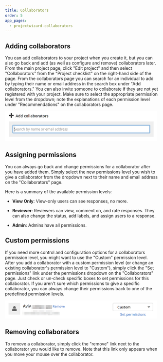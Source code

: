 ```yaml
---
title: Collaborators
order: 5
app_pages:
  - projectwizard-collaborators
---
```


## Adding collaborators

You can add collaborators to your project when you create it, but you can also go back and add (as well as configure and remove) collaborators later. From the main project page, click "Edit project" and then select "Collaborators" from the "Project checklist" on the right-hand side of the page. From the collaborators page you can search for an individual to add by typing their name or email address in the search box under "Add collaborators." You can also invite someone to collaborate if they are not yet registered with your project. Make sure to select the appropriate permission level from the dropdown; note the explanations of each permission level under "Recommendations" on the collaborators page.

![add collaborators](../images/screenshot_add_collaborators.png)

## Assigning permissions

You can always go back and change permissions for a collaborator after you have added them. Simply select the new permissions level you wish to give a collaborator from the dropdown next to their name and email address on the "Collaborators" page.

Here is a summary of the available permission levels:

- **View Only**: View-only users can see responses, no more.

- **Reviewer**: Reviewers can view, comment on, and rate responses. They can also change the status, add labels, and assign users to a response.

- **Admin**: Admins have all permissions.

## Custom permissions

If you need more control and configuration options for a collaborators permission level, you might want to use the "Custom" permission level. After you add a collaborator with a custom permission level (or change an existing collaborator's permission level to "Custom"), simply click the "Set permissions" link under the permissions dropdown on the "Collaborators" page. Just check or un-check specific boxes to set permissions for this collaborator. If you aren't sure which permissions to give a specific collaborator, you can always change their permissions back to one of the predefined permission levels.

![collaborator](../images/screenshot_collaborator.png)

## Removing collaborators

To remove a collaborator, simply click the "remove" link next to the collaborator you would like to remove. Note that this link only appears when you move your mouse over the collaborator.